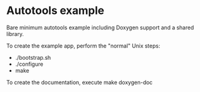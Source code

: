 Autotools example
=================

Bare minimum autotools example including Doxygen support and a shared library.

To create the example app, perform the "normal" Unix steps:

- ./bootstrap.sh
- ./configure
- make


To create the documentation, execute make doxygen-doc
